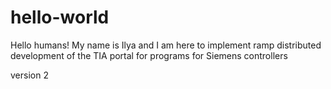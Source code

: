 # hello-world

Hello humans!
My name is Ilya and I am here to implement ramp distributed development of the TIA portal for programs for Siemens controllers


version 2
